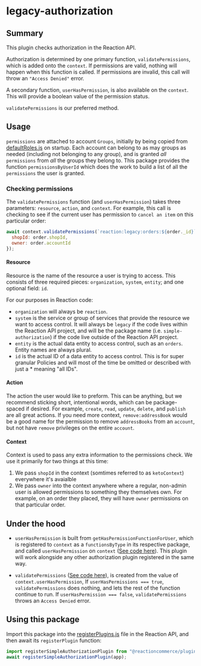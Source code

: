 # legacy-authorization

## Summary

This plugin checks authorization in the Reaction API.

Authorization is determined by one primary function, `validatePermissions`, which is added onto the `context`. If permissions are valid, nothing will happen when this function is called. If permissions are invalid, this call will throw an `"Access Denied"` error.

A secondary function, `userHasPermission`, is also available on the `context`. This will provide a boolean value of the permission status.

`validatePermissions` is our preferred method.

## Usage

`permissions` are attached to account `Groups`, initially by being copied from [defaultRoles.js](https://github.com/reactioncommerce/reaction/blob/trunk/src/core-services/account/util/defaultRoles.js) on startup. Each account can belong to as may groups as needed (including not belonging to any group), and is granted *all* `permissions` from *all* the groups they belong to. This package provides the function `permissionsByUserId` which does the work to build a list of all the `permissions` the user is granted.

### Checking permissions

The `validatePermissions` function (and `userHasPermission`) takes three parameters: `resource`, `action`, and `context`. For example, this call is checking to see if the current user has permission to `cancel an item` on this particular order:

```js
await context.validatePermissions(`reaction:legacy:orders:${order._id}`, "cancel:item", {
  shopId: order.shopId,
  owner: order.accountId
});
```

#### Resource

Resource is the name of the resource a user is trying to access. This consists of three required pieces: `organization`, `system`, `entity`; and one optional field: `id`.

For our purposes in Reaction code:

- `organization` will always be `reaction`.
- `system` is the service or group of services that provide the resource we want to access control. It will always be `legacy` if the code lives within the Reaction API project, and will be the package name (i.e. `simple-authorization`) if the code live outside of the Reaction API project.
- `entity` is the actual data entity to access control, such as an `orders`. Entity names are always plural.
- `id`  is the actual ID of a data entity to access control. This is for super granular Policies and will most of the time be omitted or described with just a * meaning "all IDs".

#### Action

The action the user would like to preform. This can be anything, but we recommend sticking short, intentional words, which can be package-spaced if desired. For example, `create`, `read`, `update`, `delete`, and `publish` are all great actions. If you need more context, `remove:addressBook` would be a good name for the permission to remove `addressBooks` from an `account`, but not have `remove` privileges on the entire `account`.

#### Context

Context is used to pass any extra information to the permissions check. We use it primarily for two things at this time:

1. We pass `shopId` in the context (somtimes referred to as `ketoContext`) everywhere it's avaialble
1. We pass `owner` into the context anywhere where a regular, non-admin user is allowed permissions to something they themselves own. For example, on an order they placed, they will have `owner` permissions on that particular order.

## Under the hood

- `userHasPermission` is built from `getHasPermissionFunctionForUser`, which is registered to `context` as a `functionsByType` in its respective package, and called `userHasPermission` on `context` ([See code here](https://github.com/reactioncommerce/reaction/blob/8b3d66d758c8fe0e2ba1df1958767587ddb7a046/src/core/util/buildContext.js#L28-L42)). This plugin will work alongside any other authorization plugin registered in the same way.

- `validatePermissions` ([See code here](https://github.com/reactioncommerce/reaction/blob/8b3d66d758c8fe0e2ba1df1958767587ddb7a046/src/core/util/buildContext.js#L46-L49)), is created from the value of `context.userHasPermission`, If `userHasPermissions === true`, `validatePermissions` does nothing, and lets the rest of the function continue to run. If `userHasPermission === false`, `validatePermissions` throws an `Access Denied` error.

## Using this package
Import this package into the [registerPlugins.js](https://github.com/reactioncommerce/reaction/blob/8b3d66d758c8fe0e2ba1df1958767587ddb7a046/src/registerPlugins.js) file in the Reaction API, and then await its `registerPlugin` function:

```js
import registerSimpleAuthorizationPlugin from "@reactioncommerce/plugins-simple-authorization/index.js";
await registerSimpleAuthorizationPlugin(app);
```

